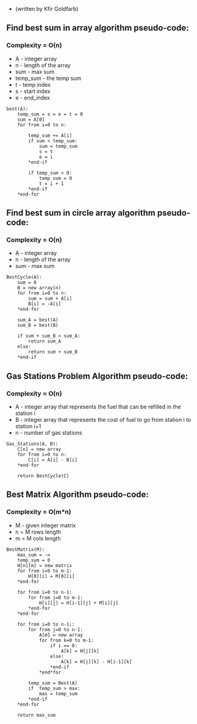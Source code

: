 * (written by Kfir Goldfarb)

## Find best sum in array algorithm pseudo-code:
### Complexity = O(n)

* A - integer array
* n - length of the array
* sum - max sum
* temp_sum - the temp sum
* t - temp index 
* s - start index
* e - end_index

```
best(A):
    temp_sum = s = e = t = 0
    sum = A[0]
    for from i=0 to n:
    
        temp_sum += A[i]
        if sum < temp_sum:
            sum = temp_sum
            s = t
            e = i
        *end-if
        
        if temp_sum < 0:
            temp sum = 0
            t = i + 1
        *end-if
    *end-for
```

## Find best sum in circle array algorithm pseudo-code:
### Complexity = O(n)

* A - integer array
* n - length of the array
* sum - max sum

```
BestCycle(A):
    sum = 0
    B = new array(n)
    for from i=0 to n:
        sum = sum + A[i]
        B[i] = -A[i]
    *end-for
    
    sum_A = best(A)
    sum_B = best(B)
    
    if sum + sum_B < sum_A:
        return sum_A
    else:
        return sum + sum_B
    *end-if
```

## Gas Stations Problem Algorithm pseudo-code:
### Complexity = O(n)

* A - integer array that represents the fuel that can be refilled in the station i
* B - integer array that represents the cost of fuel to go from station i to station i+1
* n - number of gas stations

```
Gas_Stations(A, B):
    C[n] = new array
    for from i=0 to n:
        C[i] = A[i] - B[i]
    *end-for
    
    return BestCycle(C)
```

## Best Matrix Algorithm pseudo-code:
### Complexity = O(m*n)

* M  - given integer matrix
* n = M rows length
* m = M cols length

```
BestMatrix(M):
    max_sum = -∞
    temp_sum = 0
    H[n][m] = new matrix
    for from i=0 to m-1:
        H[0][i] = M[0][i]
    *end-for
    
    for from i=0 to n-1:
        for from j=0 to m-1:
            H[i][j] = H[i-1][j] + M[i][j]
        *end-for
    *end-for
    
    for from i=0 to n-1;:
        for from j=0 to n-1:
            A[m] = new array
            for from k=0 to m-1:
                if i == 0:
                    A[k] = H[j][k]
                else:
                    A[k] = H[j][k] - H[i-1][k]
                *end-if
            *end*for
            
        temp_sum = Best(A)
        if  temp_sum > max:
            max = temp_sum
        *end-if
    *end-for
   
    return max_sum
```
